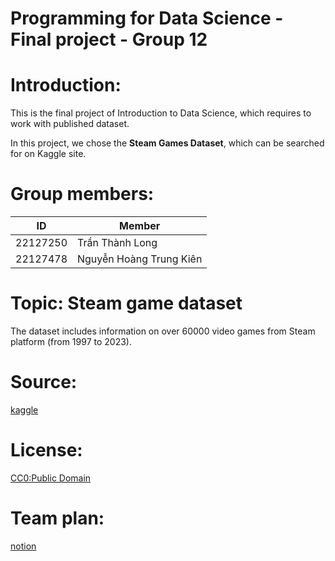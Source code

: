 # Programming for Data Science - Final project - Group 12

# Introduction:

This is the final project of Introduction to Data Science, which requires to work with published dataset.

In this project, we chose the **Steam Games Dataset**, which can be searched for on Kaggle site.

# Group members:

| ID | Member |
|----|--------|
|22127250| Trần Thành Long|
|22127478| Nguyễn Hoàng Trung Kiên|

# Topic: Steam game dataset

The dataset includes information on over 60000 video games from Steam platform (from 1997 to 2023).

# Source: 

[kaggle](https://www.kaggle.com/datasets/gruffgemini/steam-games-dataset)

# License:

[CC0:Public Domain](https://creativecommons.org/publicdomain/zero/1.0/)

# Team plan:

[notion](https://attractive-foxtrot-f06.notion.site/Programming-for-Data-Science-Final-Project-120ab3b146ef80478932f430d098055a)
